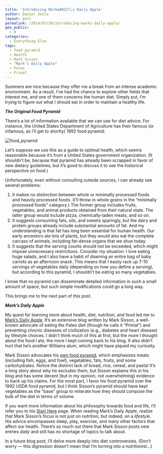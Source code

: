 ```yaml
---
title: 'Introducing Mark&#8217;s Daily Apple'
author: Daniel Seita
layout: post
permalink: /2014/07/20/introducing-marks-daily-apple/
geo_public:
  - 0
categories:
  - Everything Else
tags:
  - food pyramid
  - Health
  - Mark Sisson
  - "Mark's Daily Apple"
  - Paleo
  - Primal
---
```

Summers are nice because they offer me a break from an intense academic environment. As a result, I&#8217;ve had the chance to explore other fields that interest me, and one of them concerns the human diet. Simply put, I&#8217;m trying to figure out what I should eat in order to maintain a healthy life.

***The Original Food Pyramid***

There&#8217;s a lot of information available that we can use for diet advice. For instance, the United States Department of Agriculture has their famous (or infamous, as I&#8217;ll get to shortly) 1992 food pyramid:

<img src="{{site.url}}/assets/USDA_Food_Pyramid.png" alt="food_pyramid">

Let&#8217;s suppose we use this as a guide to optimal health, which seems reasonable because
it&#8217;s from a United States government organization. (It shouldn&#8217;t be, because that
pyramid has already been scrapped in favor of new dietary guidelines, but it&#8217;s good to discuss
it to see the historical perspective on food.)

Unfortunately, even without consulting outside sources, I can already see several problems:

  1. It makes no distinction between whole or minimally processed foods and heavily processed foods. (I&#8217;ll throw in whole grains in the &#8220;minimally processed foods&#8221; category.) The former group includes fruits, vegetables, and animal products obtained from their natural state. The latter group would include pizza, chemically-laden meats, and so on.
  2. It suggests consuming fats, oils, and sweets sparingly, but the dairy and protein groups already include substantial amounts of fat. And my understanding is that fat has long been essential for human health. Our early ancestors ate lots of plants, but they would also eat the complete carcass of animals, including fat-dense organs that we shun today.
  3. It suggests that the serving counts should not be exceeded, which might impose unnecessary restrictions. Consider my situation: I love eating huge salads, and I also have a habit of downing an entire bag of baby carrots as an afternoon snack. This means that I easily rack up 7-10 servings of vegetables daily (depending on how you define a serving), but according to this pyramid, I shouldn&#8217;t be eating so many vegetables.

I know that no pyramid can disseminate detailed information in such a small amount of space, but such simple modifications could go a long way.

This brings me to the next part of this post.

***Mark&#8217;s Daily Apple***

My quest for learning more about health, diet, nutrition, and food led me to [Mark&#8217;s Daily Apple][2]. It&#8217;s an extensive blog written by Mark Sisson, a well-known advocate of eating the Paleo diet (though he calls it &#8220;Primal&#8221;) and preventing chronic diseases of civilization (e.g., diabetes and heart disease) by lifestyle choices. I didn&#8217;t think much of this at first, but the more I thought about the food I ate, the more I kept coming back to his blog. It also didn&#8217;t hurt that he&#8217;s another Williams alum, which might have piqued my curiosity.

Mark Sisson advocates his [own food pyramid][3], which emphasizes meats (including fish, eggs, and fowl), vegetables, fats, fruits, and some carbohydrates. Notice the distinct lack of bread, rice, cereal, and pasta! It&#8217;s a long story about why he excludes them, but Sisson explains this in his blog and has some decent (but in my opinion, not overwhelming) evidence to back up his claims. For the most part, I favor his food pyramid over the 1992 USDA food pyramid, but I think Sisson&#8217;s pyramid should have kept vegetables as the &#8220;base&#8221; group to reiterate how they should compose the bulk of the diet in terms of volume.

If you want more information about his philosophy towards food and life, I&#8217;ll refer you to his
[Start Here][4] page. When reading Mark&#8217;s Daily Apple, realize that Mark Sisson&#8217;s focus
is not just on nutrition, but indeed, on a *lifestyle*. His advice encompasses sleep, play,
exercise, and many other factors that affect our health. There&#8217;s so much out there that Mark
Sisson posts new entries *daily* and still has no shortage of topics to talk about.

In a future blog post, I&#8217;ll delve more deeply into diet controversies. (Don&#8217;t worry &#8212; this digression doesn&#8217;t mean that I&#8217;m turning into a nutritionist&#8230;)

 [1]: https://seitad.files.wordpress.com/2014/07/usda_food_pyramid.gif
 [2]: http://www.marksdailyapple.com/#axzz37wZDBuAp
 [3]: http://www.marksdailyapple.com/introducing-the-new-primal-blueprint-food-pyramid/#axzz37wZDBuAp
 [4]: http://www.marksdailyapple.com/welcome-to-marks-daily-apple/#axzz37wZDBuAp
